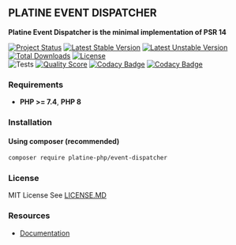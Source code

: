 ## PLATINE EVENT DISPATCHER
**Platine Event Dispatcher is the minimal implementation of PSR 14**

[![Project Status](http://opensource.box.com/badges/active.svg)](http://opensource.box.com/badges)
[![Latest Stable Version](https://poser.pugx.org/platine-php/event-dispatcher/v)](https://packagist.org/packages/platine-php/event-dispatcher)
[![Latest Unstable Version](https://poser.pugx.org/platine-php/event-dispatcher/v/unstable)](https://packagist.org/packages/platine-php/event-dispatcher)
[![Total Downloads](https://poser.pugx.org/platine-php/event-dispatcher/downloads)](https://packagist.org/packages/platine-php/event-dispatcher)
[![License](https://poser.pugx.org/platine-php/event-dispatcher/license)](https://packagist.org/packages/platine-php/event-dispatcher)  
![Tests](https://github.com/platine-php/event-dispatcher/actions/workflows/ci.yml/badge.svg)
[![Quality Score](https://img.shields.io/scrutinizer/g/platine-php/event-dispatcher.svg?style=flat-square)](https://scrutinizer-ci.com/g/platine-php/event-dispatcher)
[![Codacy Badge](https://app.codacy.com/project/badge/Grade/2f7c885fba5d4446aaff1bcde676ab4a)](https://app.codacy.com/gh/platine-php/event-dispatcher/dashboard?utm_source=gh&utm_medium=referral&utm_content=&utm_campaign=Badge_grade)
[![Codacy Badge](https://app.codacy.com/project/badge/Coverage/2f7c885fba5d4446aaff1bcde676ab4a)](https://app.codacy.com/gh/platine-php/event-dispatcher/dashboard?utm_source=gh&utm_medium=referral&utm_content=&utm_campaign=Badge_coverage)

### Requirements 
- **PHP >= 7.4**, **PHP 8** 

### Installation
#### Using composer (recommended)
```bash
composer require platine-php/event-dispatcher
```


### License
MIT License See [LICENSE.MD](LICENSE.MD)


### Resources
- [Documentation](https://docs.platine-php.com/packages/event-dispatcher)
